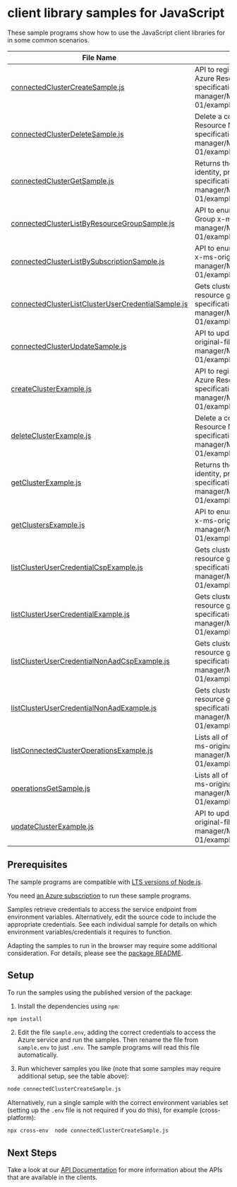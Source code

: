 # client library samples for JavaScript

These sample programs show how to use the JavaScript client libraries for in some common scenarios.

| **File Name**                                                                                         | **Description**                                                                                                                                                                                                                                                                |
| ----------------------------------------------------------------------------------------------------- | ------------------------------------------------------------------------------------------------------------------------------------------------------------------------------------------------------------------------------------------------------------------------------ |
| [connectedClusterCreateSample.js][connectedclustercreatesample]                                       | API to register a new Kubernetes cluster and create a tracked resource in Azure Resource Manager (ARM). x-ms-original-file: specification/hybridkubernetes/resource-manager/Microsoft.Kubernetes/stable/2021-10-01/examples/CreateClusterExample.json                          |
| [connectedClusterDeleteSample.js][connectedclusterdeletesample]                                       | Delete a connected cluster, removing the tracked resource in Azure Resource Manager (ARM). x-ms-original-file: specification/hybridkubernetes/resource-manager/Microsoft.Kubernetes/stable/2021-10-01/examples/DeleteClusterExample.json                                       |
| [connectedClusterGetSample.js][connectedclustergetsample]                                             | Returns the properties of the specified connected cluster, including name, identity, properties, and additional cluster details. x-ms-original-file: specification/hybridkubernetes/resource-manager/Microsoft.Kubernetes/stable/2021-10-01/examples/GetClusterExample.json    |
| [connectedClusterListByResourceGroupSample.js][connectedclusterlistbyresourcegroupsample]             | API to enumerate registered connected K8s clusters under a Resource Group x-ms-original-file: specification/hybridkubernetes/resource-manager/Microsoft.Kubernetes/stable/2021-10-01/examples/GetClustersByResourceGroupExample.json                                           |
| [connectedClusterListBySubscriptionSample.js][connectedclusterlistbysubscriptionsample]               | API to enumerate registered connected K8s clusters under a Subscription x-ms-original-file: specification/hybridkubernetes/resource-manager/Microsoft.Kubernetes/stable/2021-10-01/examples/GetClustersBySubscriptionExample.json                                              |
| [connectedClusterListClusterUserCredentialSample.js][connectedclusterlistclusterusercredentialsample] | Gets cluster user credentials of the connected cluster with a specified resource group and name. x-ms-original-file: specification/hybridkubernetes/resource-manager/Microsoft.Kubernetes/stable/2021-10-01/examples/ConnectedClustersListClusterCredentialResultHPAAD.json    |
| [connectedClusterUpdateSample.js][connectedclusterupdatesample]                                       | API to update certain properties of the connected cluster resource x-ms-original-file: specification/hybridkubernetes/resource-manager/Microsoft.Kubernetes/stable/2021-10-01/examples/UpdateClusterExample.json                                                               |
| [createClusterExample.js][createclusterexample]                                                       | API to register a new Kubernetes cluster and create a tracked resource in Azure Resource Manager (ARM). x-ms-original-file: specification/hybridkubernetes/resource-manager/Microsoft.Kubernetes/stable/2021-10-01/examples/CreateClusterExample.json                          |
| [deleteClusterExample.js][deleteclusterexample]                                                       | Delete a connected cluster, removing the tracked resource in Azure Resource Manager (ARM). x-ms-original-file: specification/hybridkubernetes/resource-manager/Microsoft.Kubernetes/stable/2021-10-01/examples/DeleteClusterExample.json                                       |
| [getClusterExample.js][getclusterexample]                                                             | Returns the properties of the specified connected cluster, including name, identity, properties, and additional cluster details. x-ms-original-file: specification/hybridkubernetes/resource-manager/Microsoft.Kubernetes/stable/2021-10-01/examples/GetClusterExample.json    |
| [getClustersExample.js][getclustersexample]                                                           | API to enumerate registered connected K8s clusters under a Subscription x-ms-original-file: specification/hybridkubernetes/resource-manager/Microsoft.Kubernetes/stable/2021-10-01/examples/GetClustersBySubscriptionExample.json                                              |
| [listClusterUserCredentialCspExample.js][listclusterusercredentialcspexample]                         | Gets cluster user credentials of the connected cluster with a specified resource group and name. x-ms-original-file: specification/hybridkubernetes/resource-manager/Microsoft.Kubernetes/stable/2021-10-01/examples/ConnectedClustersListClusterCredentialResultHPAAD.json    |
| [listClusterUserCredentialExample.js][listclusterusercredentialexample]                               | Gets cluster user credentials of the connected cluster with a specified resource group and name. x-ms-original-file: specification/hybridkubernetes/resource-manager/Microsoft.Kubernetes/stable/2021-10-01/examples/ConnectedClustersListClusterCredentialResultCSPAAD.json   |
| [listClusterUserCredentialNonAadCspExample.js][listclusterusercredentialnonaadcspexample]             | Gets cluster user credentials of the connected cluster with a specified resource group and name. x-ms-original-file: specification/hybridkubernetes/resource-manager/Microsoft.Kubernetes/stable/2021-10-01/examples/ConnectedClustersListClusterCredentialResultHPToken.json  |
| [listClusterUserCredentialNonAadExample.js][listclusterusercredentialnonaadexample]                   | Gets cluster user credentials of the connected cluster with a specified resource group and name. x-ms-original-file: specification/hybridkubernetes/resource-manager/Microsoft.Kubernetes/stable/2021-10-01/examples/ConnectedClustersListClusterCredentialResultCSPToken.json |
| [listConnectedClusterOperationsExample.js][listconnectedclusteroperationsexample]                     | Lists all of the available API operations for Connected Cluster resource. x-ms-original-file: specification/hybridkubernetes/resource-manager/Microsoft.Kubernetes/stable/2021-10-01/examples/ListConnectedClusterOperationsExample.json                                       |
| [operationsGetSample.js][operationsgetsample]                                                         | Lists all of the available API operations for Connected Cluster resource. x-ms-original-file: specification/hybridkubernetes/resource-manager/Microsoft.Kubernetes/stable/2021-10-01/examples/ListConnectedClusterOperationsExample.json                                       |
| [updateClusterExample.js][updateclusterexample]                                                       | API to update certain properties of the connected cluster resource x-ms-original-file: specification/hybridkubernetes/resource-manager/Microsoft.Kubernetes/stable/2021-10-01/examples/UpdateClusterExample.json                                                               |

## Prerequisites

The sample programs are compatible with [LTS versions of Node.js](https://github.com/nodejs/release#release-schedule).

You need [an Azure subscription][freesub] to run these sample programs.

Samples retrieve credentials to access the service endpoint from environment variables. Alternatively, edit the source code to include the appropriate credentials. See each individual sample for details on which environment variables/credentials it requires to function.

Adapting the samples to run in the browser may require some additional consideration. For details, please see the [package README][package].

## Setup

To run the samples using the published version of the package:

1. Install the dependencies using `npm`:

```bash
npm install
```

2. Edit the file `sample.env`, adding the correct credentials to access the Azure service and run the samples. Then rename the file from `sample.env` to just `.env`. The sample programs will read this file automatically.

3. Run whichever samples you like (note that some samples may require additional setup, see the table above):

```bash
node connectedClusterCreateSample.js
```

Alternatively, run a single sample with the correct environment variables set (setting up the `.env` file is not required if you do this), for example (cross-platform):

```bash
npx cross-env  node connectedClusterCreateSample.js
```

## Next Steps

Take a look at our [API Documentation][apiref] for more information about the APIs that are available in the clients.

[connectedclustercreatesample]: https://github.com/Azure/azure-sdk-for-js/blob/main/sdk/hybridkubernetes/arm-hybridkubernetes/samples/v2/javascript/connectedClusterCreateSample.js
[connectedclusterdeletesample]: https://github.com/Azure/azure-sdk-for-js/blob/main/sdk/hybridkubernetes/arm-hybridkubernetes/samples/v2/javascript/connectedClusterDeleteSample.js
[connectedclustergetsample]: https://github.com/Azure/azure-sdk-for-js/blob/main/sdk/hybridkubernetes/arm-hybridkubernetes/samples/v2/javascript/connectedClusterGetSample.js
[connectedclusterlistbyresourcegroupsample]: https://github.com/Azure/azure-sdk-for-js/blob/main/sdk/hybridkubernetes/arm-hybridkubernetes/samples/v2/javascript/connectedClusterListByResourceGroupSample.js
[connectedclusterlistbysubscriptionsample]: https://github.com/Azure/azure-sdk-for-js/blob/main/sdk/hybridkubernetes/arm-hybridkubernetes/samples/v2/javascript/connectedClusterListBySubscriptionSample.js
[connectedclusterlistclusterusercredentialsample]: https://github.com/Azure/azure-sdk-for-js/blob/main/sdk/hybridkubernetes/arm-hybridkubernetes/samples/v2/javascript/connectedClusterListClusterUserCredentialSample.js
[connectedclusterupdatesample]: https://github.com/Azure/azure-sdk-for-js/blob/main/sdk/hybridkubernetes/arm-hybridkubernetes/samples/v2/javascript/connectedClusterUpdateSample.js
[createclusterexample]: https://github.com/Azure/azure-sdk-for-js/blob/main/sdk/hybridkubernetes/arm-hybridkubernetes/samples/v2/javascript/createClusterExample.js
[deleteclusterexample]: https://github.com/Azure/azure-sdk-for-js/blob/main/sdk/hybridkubernetes/arm-hybridkubernetes/samples/v2/javascript/deleteClusterExample.js
[getclusterexample]: https://github.com/Azure/azure-sdk-for-js/blob/main/sdk/hybridkubernetes/arm-hybridkubernetes/samples/v2/javascript/getClusterExample.js
[getclustersexample]: https://github.com/Azure/azure-sdk-for-js/blob/main/sdk/hybridkubernetes/arm-hybridkubernetes/samples/v2/javascript/getClustersExample.js
[listclusterusercredentialcspexample]: https://github.com/Azure/azure-sdk-for-js/blob/main/sdk/hybridkubernetes/arm-hybridkubernetes/samples/v2/javascript/listClusterUserCredentialCspExample.js
[listclusterusercredentialexample]: https://github.com/Azure/azure-sdk-for-js/blob/main/sdk/hybridkubernetes/arm-hybridkubernetes/samples/v2/javascript/listClusterUserCredentialExample.js
[listclusterusercredentialnonaadcspexample]: https://github.com/Azure/azure-sdk-for-js/blob/main/sdk/hybridkubernetes/arm-hybridkubernetes/samples/v2/javascript/listClusterUserCredentialNonAadCspExample.js
[listclusterusercredentialnonaadexample]: https://github.com/Azure/azure-sdk-for-js/blob/main/sdk/hybridkubernetes/arm-hybridkubernetes/samples/v2/javascript/listClusterUserCredentialNonAadExample.js
[listconnectedclusteroperationsexample]: https://github.com/Azure/azure-sdk-for-js/blob/main/sdk/hybridkubernetes/arm-hybridkubernetes/samples/v2/javascript/listConnectedClusterOperationsExample.js
[operationsgetsample]: https://github.com/Azure/azure-sdk-for-js/blob/main/sdk/hybridkubernetes/arm-hybridkubernetes/samples/v2/javascript/operationsGetSample.js
[updateclusterexample]: https://github.com/Azure/azure-sdk-for-js/blob/main/sdk/hybridkubernetes/arm-hybridkubernetes/samples/v2/javascript/updateClusterExample.js
[apiref]: https://docs.microsoft.com/javascript/api/@azure/arm-hybridkubernetes?view=azure-node-preview
[freesub]: https://azure.microsoft.com/free/
[package]: https://github.com/Azure/azure-sdk-for-js/tree/main/sdk/hybridkubernetes/arm-hybridkubernetes/README.md